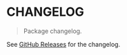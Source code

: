 # CHANGELOG

> Package changelog.

See [GitHub Releases](https://github.com/stdlib-js/string-base-remove-first-code-point/releases) for the changelog.
